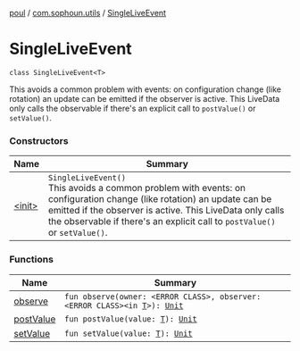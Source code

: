 [poul](../../index.md) / [com.sophoun.utils](../index.md) / [SingleLiveEvent](./index.md)

# SingleLiveEvent

`class SingleLiveEvent<T>`

This avoids a common problem with events: on configuration change (like rotation) an update
can be emitted if the observer is active. This LiveData only calls the observable if there's an
explicit call to `postValue()` or `setValue()`.

### Constructors

| Name | Summary |
|---|---|
| [&lt;init&gt;](-init-.md) | `SingleLiveEvent()`<br>This avoids a common problem with events: on configuration change (like rotation) an update can be emitted if the observer is active. This LiveData only calls the observable if there's an explicit call to `postValue()` or `setValue()`. |

### Functions

| Name | Summary |
|---|---|
| [observe](observe.md) | `fun observe(owner: <ERROR CLASS>, observer: <ERROR CLASS><in `[`T`](index.md#T)`>): `[`Unit`](https://kotlinlang.org/api/latest/jvm/stdlib/kotlin/-unit/index.html) |
| [postValue](post-value.md) | `fun postValue(value: `[`T`](index.md#T)`): `[`Unit`](https://kotlinlang.org/api/latest/jvm/stdlib/kotlin/-unit/index.html) |
| [setValue](set-value.md) | `fun setValue(value: `[`T`](index.md#T)`): `[`Unit`](https://kotlinlang.org/api/latest/jvm/stdlib/kotlin/-unit/index.html) |
